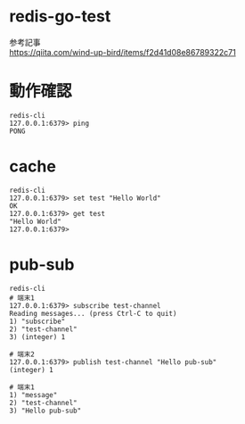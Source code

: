 # redis-go-test

参考記事  
https://qiita.com/wind-up-bird/items/f2d41d08e86789322c71

# 動作確認
```shell
redis-cli
127.0.0.1:6379> ping
PONG
```

# cache
```shell
redis-cli
127.0.0.1:6379> set test "Hello World"
OK
127.0.0.1:6379> get test
"Hello World"
127.0.0.1:6379>
```

# pub-sub
```shell
redis-cli
# 端末1
127.0.0.1:6379> subscribe test-channel
Reading messages... (press Ctrl-C to quit)
1) "subscribe"
2) "test-channel"
3) (integer) 1

# 端末2
127.0.0.1:6379> publish test-channel "Hello pub-sub"
(integer) 1

# 端末1
1) "message"
2) "test-channel"
3) "Hello pub-sub"

```

